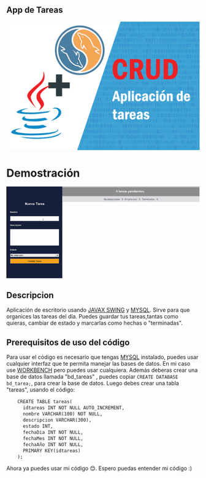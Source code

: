 ## App de Tareas
<p align="center">
  <img src="https://raw.githubusercontent.com/AlvaroCoder/AppTareario/master/src/Imagenes/BannerAplicaciondeTareas%20.png">
</p>

# Demostración

<p align="center">
  <img src="https://raw.githubusercontent.com/AlvaroCoder/AppTareario/master/src/Imagenes/GifAppTareas.gif">
</p>

## Descripcion
Aplicación de escritorio usando [JAVAX SWING](https://docs.oracle.com/javase/7/docs/api/javax/swing/package-summary.html) y [MYSQL](https://www.mysql.com/). Sirve para que organices las tareas del día. Puedes guardar tus tareas,tantas como quieras, cambiar de estado y marcarlas como hechas o "terminadas".

## Prerequisitos de uso del código
Para usar el código es necesario que tengas [MYSQL](https://www.mysql.com/) instalado, puedes usar cualquier interfaz que te permita manejar las bases de datos. En mi caso use 
[WORKBENCH](https://www.mysql.com/products/workbench/) pero puedes usar cualquiera. 
Además deberas crear una base de datos llamada "bd_tareas" , puedes copiar <code>CREATE DATABASE bd_tarea;</code>, para crear la base de datos.
Luego debes crear una tabla "tareas", usando el código:
```
    CREATE TABLE tareas(
      idtareas INT NOT NULL AUTO_INCREMENT,
      nombre VARCHAR(100) NOT NULL,
      descripcion VARCHAR(300),
      estado INT,
      fechaDia INT NOT NULL,
      fechaMes INT NOT NULL,
      fechaAño INT NOT NULL,
      PRIMARY KEY(idtareas)
    );
```
Ahora ya puedes usar mi código 😊.
Espero puedas entender mi código :)
